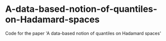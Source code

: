 # A-data-based-notion-of-quantiles-on-Hadamard-spaces
Code for the paper 'A data-based notion of quantiles on Hadamard spaces'
